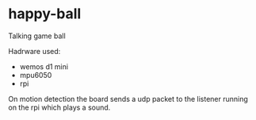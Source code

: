 # happy-ball
Talking game ball

Hadrware used:
- wemos d1 mini
- mpu6050
- rpi

On motion detection the board sends a udp packet to the listener running on the rpi
which plays a sound.
